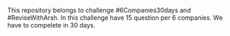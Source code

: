 This repository belongs to challenge #6Companies30days and #ReviseWithArsh. In this challenge have 15 question per 6 companies. We have to compelete in 30 days.
